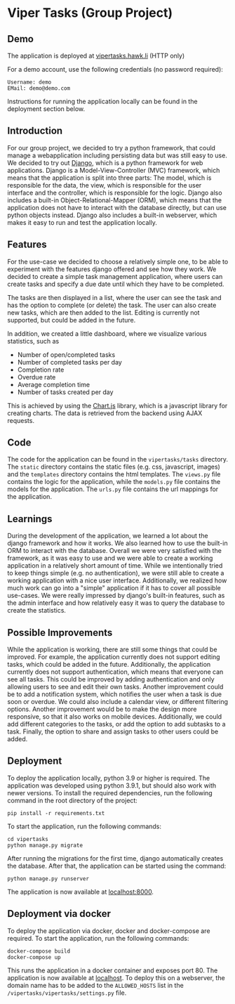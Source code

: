 # Viper Tasks (Group Project)

## Demo

The application is deployed at [vipertasks.hawk.li](http://vipertasks.hawk.li) (HTTP only)

For a demo account, use the following credentials (no password required):

```
Username: demo
EMail: demo@demo.com
```

Instructions for running the application locally can be found in the deployment section below.

## Introduction

For our group project, we decided to try a python framework, that could manage a webapplication including persisting data but was still easy to use. We decided to try out [Django](https://www.djangoproject.com/), which is a python framework for web applications. Django is a Model-View-Controller (MVC) framework, which means that the application is split into three parts: The model, which is responsible for the data, the view, which is responsible for the user interface and the controller, which is responsible for the logic. Django also includes a built-in Object-Relational-Mapper (ORM), which means that the application does not have to interact with the database directly, but can use python objects instead. Django also includes a built-in webserver, which makes it easy to run and test the application locally.

## Features

For the use-case we decided to choose a relatively simple one, to be able to experiment with the features django offered and see how they work. We decided to create a simple task management application, where users can create tasks and specify a due date until which they have to be completed.

The tasks are then displayed in a list, where the user can see the task and has the option to complete (or delete) the task. The user can also create new tasks, which are then added to the list. Editing is currently not supported, but could be added in the future.

In addition, we created a little dashboard, where we visualize various statistics, such as
- Number of open/completed tasks
- Number of completed tasks per day
- Completion rate
- Overdue rate
- Average completion time
- Number of tasks created per day

This is achieved by using the [Chart.js](https://www.chartjs.org/) library, which is a javascript library for creating charts. The data is retrieved from the backend using AJAX requests.

## Code

The code for the application can be found in the `vipertasks/tasks` directory. The `static` directory contains the static files (e.g. css, javascript, images) and the `templates` directory contains the html templates. The `views.py` file contains the logic for the application, while the `models.py` file contains the models for the application. The `urls.py` file contains the url mappings for the application.

## Learnings

During the development of the application, we learned a lot about the django framework and how it works. We also learned how to use the built-in ORM to interact with the database. Overall we were very satisfied with the framework, as it was easy to use and we were able to create a working application in a relatively short amount of time. While we intentionally tried to keep things simple (e.g. no authentication), we were still able to create a working application with a nice user interface. Additionally, we realized how much work can go into a "simple" application if it has to cover all possible use-cases. We were really impressed by django's built-in features, such as the admin interface and how relatively easy it was to query the database to create the statistics.

## Possible Improvements

While the application is working, there are still some things that could be improved. For example, the application currently does not support editing tasks, which could be added in the future. Additionally, the application currently does not support authentication, which means that everyone can see all tasks. This could be improved by adding authentication and only allowing users to see and edit their own tasks. Another improvement could be to add a notification system, which notifies the user when a task is due soon or overdue. We could also include a calendar view, or different filtering options. Another improvement would be to make the design more responsive, so that it also works on mobile devices. Additionally, we could add different categories to the tasks, or add the option to add subtasks to a task. Finally, the option to share and assign tasks to other users could be added.

## Deployment

To deploy the application locally, python 3.9 or higher is required. The application was developed using python 3.9.1, but should also work with newer versions. To install the required dependencies, run the following command in the root directory of the project:

```
pip install -r requirements.txt
```

To start the application, run the following commands:

```
cd vipertasks
python manage.py migrate
```

After running the migrations for the first time, django automatically creates the database. 
After that, the application can be started using the command:

```
python manage.py runserver
```

The application is now available at [localhost:8000](http://localhost:8000).

## Deployment via docker

To deploy the application via docker, docker and docker-compose are required. To start the application, run the following commands:

```
docker-compose build
docker-compose up
```

This runs the application in a docker container and exposes port 80. The application is now available at [localhost](http://localhost). To deploy this on a webserver, the domain name has to be added to the `ALLOWED_HOSTS` list in the `/vipertasks/vipertasks/settings.py` file.

